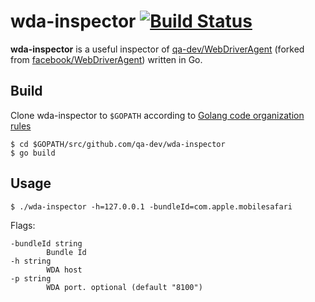 wda-inspector [![Build Status](https://travis-ci.org/qa-dev/wda-inspector.png?branch=master)](https://travis-ci.org/qa-dev/wda-inspector)
=============

**wda-inspector** is a useful inspector of [qa-dev/WebDriverAgent](https://github.com/qa-dev/WebDriverAgent) (forked from [facebook/WebDriverAgent](https://github.com/facebook/WebDriverAgent))
written in Go.
 
Build
-----
Clone wda-inspector to `$GOPATH` according to [Golang code organization rules](https://golang.org/doc/code.html#Organization)

```
$ cd $GOPATH/src/github.com/qa-dev/wda-inspector
$ go build
```


Usage
-----

```
$ ./wda-inspector -h=127.0.0.1 -bundleId=com.apple.mobilesafari
```

Flags:
```
-bundleId string
    	Bundle Id
-h string
    	WDA host
-p string
    	WDA port. optional (default "8100")
```
